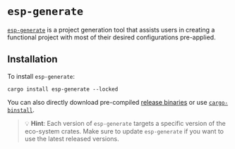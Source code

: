 # `esp-generate`

[`esp-generate`][esp-generate] is a project generation tool that assists users in creating a functional project with most of their desired configurations pre-applied.

## Installation
To install `esp-generate`:

```shell
cargo install esp-generate --locked
```

You can also directly download pre-compiled [release binaries][release-binaries] or use [`cargo-binstall`][cargo-binstall].

> 💡 **Hint**: Each version of `esp-generate` targets a specific version of the eco-system crates. Make sure to update `esp-generate` if you want to use the latest released versions.

[release-binaries]: https://github.com/esp-rs/esp-generate/releases
[cargo-binstall]: https://github.com/cargo-bins/cargo-binstall
[esp-generate]: https://github.com/esp-rs/esp-generate
